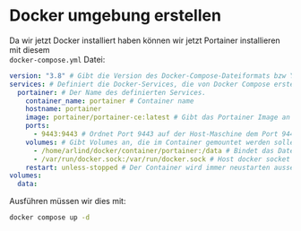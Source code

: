 # Docker umgebung erstellen

Da wir jetzt Docker installiert haben können wir jetzt Portainer installieren mit diesem <br> `docker-compose.yml` Datei:

```yml
version: "3.8" # Gibt die Version des Docker-Compose-Dateiformats bzw YAML-Format an, das verwendet wird.
services: # Definiert die Docker-Services, die von Docker Compose erstellt und verwaltet werden sollen.
  portainer: # Der Name des definierten Services.
    container_name: portainer # Container name
    hostname: portainer
    image: portainer/portainer-ce:latest # Gibt das Portainer Image an
    ports:
      - 9443:9443 # Ordnet Port 9443 auf der Host-Maschine dem Port 9443 im Container zu.
    volumes: # Gibt Volumes an, die im Container gemountet werden sollen.
      - /home/arlind/docker/container/portainer:/data # Bindet das Daten-Volume mit dem Namen "data" an das Verzeichnis /data im Container an.
      - /var/run/docker.sock:/var/run/docker.sock # Host docker socket -> Container docker socket
    restart: unless-stopped # Der Container wird immer neustarten ausser er wird manuel gestoppt.
volumes:
  data:
```

Ausführen müssen wir dies mit:

```bash
docker compose up -d
```

